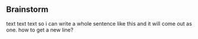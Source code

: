 ## Brainstorm  

text
text
text so i can write a whole sentence like this and it will come out as one. 
how to get a new line?

